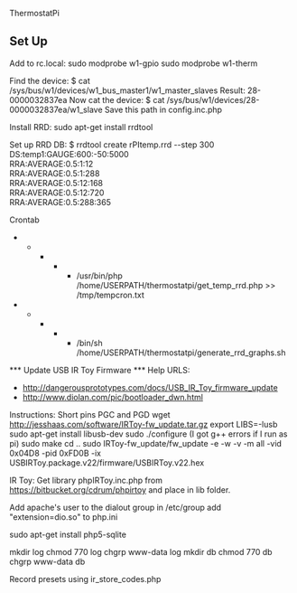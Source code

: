 ThermostatPi


Set Up
------
Add to rc.local:
sudo modprobe w1-gpio
sudo modprobe w1-therm

Find the device:
$ cat /sys/bus/w1/devices/w1_bus_master1/w1_master_slaves
Result: 28-0000032837ea
Now cat the device:
$ cat /sys/bus/w1/devices/28-0000032837ea/w1_slave
Save this path in config.inc.php

Install RRD:
sudo apt-get install rrdtool

Set up RRD DB:
$ rrdtool create rPItemp.rrd --step 300 \
DS:temp1:GAUGE:600:-50:5000 \
RRA:AVERAGE:0.5:1:12 \
RRA:AVERAGE:0.5:1:288 \
RRA:AVERAGE:0.5:12:168 \
RRA:AVERAGE:0.5:12:720 \
RRA:AVERAGE:0.5:288:365

Crontab
* * * * * /usr/bin/php /home/USERPATH/thermostatpi/get_temp_rrd.php >> /tmp/tempcron.txt
* * * * * /bin/sh /home/USERPATH/thermostatpi/generate_rrd_graphs.sh



*** Update USB IR Toy Firmware ***
Help URLS: 
 - http://dangerousprototypes.com/docs/USB_IR_Toy_firmware_update
 - http://www.diolan.com/pic/bootloader_dwn.html

Instructions:
Short pins PGC and PGD
wget http://jesshaas.com/software/IRToy-fw_update.tar.gz
export LIBS=-lusb
sudo apt-get install libusb-dev
sudo ./configure (I got g++ errors if I run as pi)
sudo make
cd ..
sudo IRToy-fw_update/fw_update -e -w -v -m all -vid 0x04D8 -pid 0xFD0B -ix USBIRToy.package.v22/firmware/USBIRToy.v22.hex


IR Toy:
Get library phpIRToy.inc.php from https://bitbucket.org/cdrum/phpirtoy and place in lib folder.


Add apache's user to the dialout group in /etc/group
add "extension=dio.so" to php.ini

sudo apt-get install php5-sqlite

mkdir log
chmod 770 log
chgrp www-data log
mkdir db
chmod 770 db
chgrp www-data db


Record presets using ir_store_codes.php

